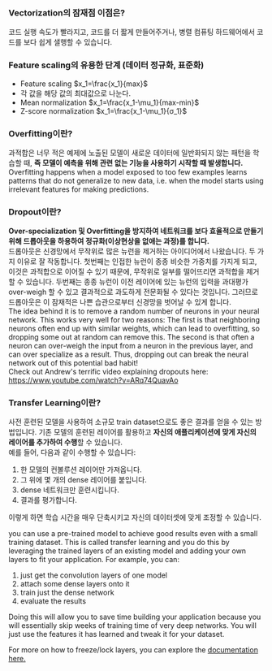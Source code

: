 ### Vectorization의 잠재점 이점은?
코드 실행 속도가 빨라지고, 코드를 더 짧게 만들어주거나, 병렬 컴퓨팅 하드웨어에서 코드를 보다 쉽게 샐행할 수 있습니다.

### Feature scaling의 유용한 단계 (데이터 정규화, 표준화)
 * Feature scaling $x_1=\frac{x_1}{max}$
  * 각 값을 해당 값의 최대값으로 나눈다.
 * Mean normalization $x_1=\frac{x_1-\mu_1}{max-min}$
 * Z-score normalization $x_1=\frac{x_1-\mu_1}{σ_1}$

### Overfitting이란?

과적합은 너무 적은 예제에 노출된 모델이 새로운 데이터에 일반화되지 않는 패턴을 학습할 때, **즉 모델이 예측을 위해 관련 없는 기능을 사용하기 시작할 때 발생합니다.**  
Overfitting happens when a model exposed to too few examples learns patterns that do not generalize to new data, i.e. when the model starts using irrelevant features for making predictions.

### Dropout이란?

**Over-specialization 및 Overfitting을 방지하여 네트워크를 보다 효율적으로 만들기 위해 드롭아웃을 하용하여 정규화(이상현상을 없애는 과정)를 합니다.**  
드롭아웃은 신경망에서 무작위로 많은 뉴런을 제거하는 아이디어에서 나왔습니다. 두 가지 이유로 잘 작동합니다. 첫번째는 인접한 뉴런이 종종 비슷한 가중치를 가지게 되고, 이것은 과적합으로 이어질 수 있기 때문에, 무작위로 일부를 떨어뜨리면 과적합을 제거할 수 있습니다. 두번째는 종종 뉴런이 이전 레이어에 있는 뉴런의 입력을 과대평가 over-weigh 할 수 있고 결과적으로 과도하게 전문화될 수 있다는 것입니다. 그러므로 드롭아웃은 이 잠재적은 나쁜 습관으로부터 신경망을 벗어날 수 있게 합니다.  
The idea behind it is to remove a random number of neurons in your neural network. This works very well for two reasons: The first is that neighboring neurons often end up with similar weights, which can lead to overfitting, so dropping some out at random can remove this. The second is that often a neuron can over-weigh the input from a neuron in the previous layer, and can over specialize as a result. Thus, dropping out can break the neural network out of this potential bad habit!  
Check out Andrew's terrific video explaining dropouts here: https://www.youtube.com/watch?v=ARq74QuavAo

### Transfer Learning이란?

사전 훈련된 모델을 사용하여 소규모 train dataset으로도 좋은 결과를 얻을 수 있는 방법입니다. 기존 모델의 훈련된 레이어를 활용하고 **자신의 애플리케이션에 맞게 자신의 레이어를 추가하여 수행**할 수 있습니다.  
예를 들어, 다음과 같이 수행할 수 있습니다:  
1. 한 모델의 컨볼루션 레이어만 가져옵니다.
2. 그 위에 몇 개의 dense 레이어를 붙입니다.
3. dense 네트워크만 훈련시킵니다.
4. 결과를 평가합니다.

이렇게 하면 학습 시간을 매우 단축시키고 자신의 데이터셋에 맞게 조정할 수 있습니다.  

you can use a pre-trained model to achieve good results even with a small training dataset. This is called transfer learning and you do this by leveraging the trained layers of an existing model and adding your own layers to fit your application. For example, you can:  
1. just get the convolution layers of one model
2. attach some dense layers onto it
3. train just the dense network
4. evaluate the results  

Doing this will allow you to save time building your application because you will essentially skip weeks of training time of very deep networks. You will just use the features it has learned and tweak it for your dataset. 

For more on how to freeze/lock layers, you can explore the [documentation here.](https://www.tensorflow.org/tutorials/images/transfer_learning?hl=ko)
